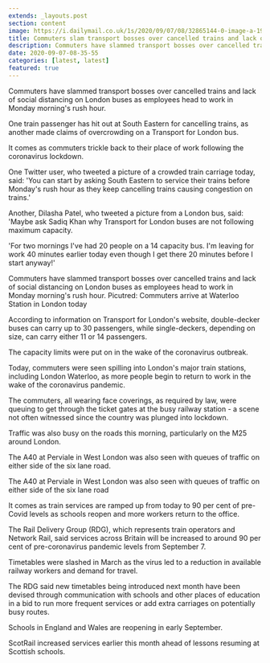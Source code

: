 ```yaml
---
extends: _layouts.post
section: content
image: https://i.dailymail.co.uk/1s/2020/09/07/08/32865144-0-image-a-19_1599463599907.jpg 
title: Commuters slam transport bosses over cancelled trains and lack of social distancing on London buses 
description: Commuters have slammed transport bosses over cancelled trains and lack of social distancing on London buses as employees head to work in Monday mornings rush hour. 
date: 2020-09-07-08-35-55 
categories: [latest, latest] 
featured: true 
--- 
```

Commuters have slammed transport bosses over cancelled trains and lack of social distancing on London buses as employees head to work in Monday morning's rush hour.

One train passenger has hit out at South Eastern for cancelling trains, as another made claims of overcrowding on a Transport for London bus. 

It comes as commuters trickle back to their place of work following the coronavirus lockdown.

One Twitter user, who tweeted a picture of a crowded train carriage today, said: 'You can start by asking South Eastern to service their trains before Monday's rush hour as they keep cancelling trains causing congestion on trains.'  

Another, Dilasha Patel, who tweeted a picture from a London bus, said: 'Maybe ask Sadiq Khan why Transport for London buses are not following maximum capacity.

'For two mornings I've had 20 people on a 14 capacity bus. I'm leaving for work 40 minutes earlier today even though I get there 20 minutes before I start anyway!' 

Commuters have slammed transport bosses over cancelled trains and lack of social distancing on London buses as employees head to work in Monday morning's rush hour. Picutred: Commuters arrive at Waterloo Station in London today





According to information on Transport for London's website, double-decker buses can carry up to 30 passengers, while single-deckers, depending on size, can carry either 11 or 14 passengers.

The capacity limits were put on in the wake of the coronavirus outbreak. 

Today, commuters were seen spilling into London's major train stations, including London Waterloo, as more people begin to return to work in the wake of the coronavirus pandemic.

The commuters, all wearing face coverings, as required by law, were queuing to get through the ticket gates at the busy railway station - a scene not often witnessed since the country was plunged into lockdown. 

Traffic was also busy on the roads this morning, particularly on the M25 around London.

The A40 at Perviale in West London was also seen with queues of traffic on either side of the six lane road. 

The A40 at Perviale in West London was also seen with queues of traffic on either side of the six lane road

It comes as train services are ramped up from today to 90 per cent of pre-Covid levels as schools reopen and more workers return to the office.

The Rail Delivery Group (RDG), which represents train operators and Network Rail, said services across Britain will be increased to around 90 per cent of pre-coronavirus pandemic levels from September 7.

Timetables were slashed in March as the virus led to a reduction in available railway workers and demand for travel.

The RDG said new timetables being introduced next month have been devised through communication with schools and other places of education in a bid to run more frequent services or add extra carriages on potentially busy routes.

Schools in England and Wales are reopening in early September.

ScotRail increased services earlier this month ahead of lessons resuming at Scottish schools.

 

 




